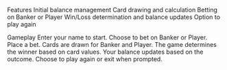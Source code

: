 Features
Initial balance management
Card drawing and calculation
Betting on Banker or Player
Win/Loss determination and balance updates
Option to play again

Gameplay
Enter your name to start.
Choose to bet on Banker or Player.
Place a bet.
Cards are drawn for Banker and Player.
The game determines the winner based on card values.
Your balance updates based on the outcome.
Choose to play again or exit when prompted.

